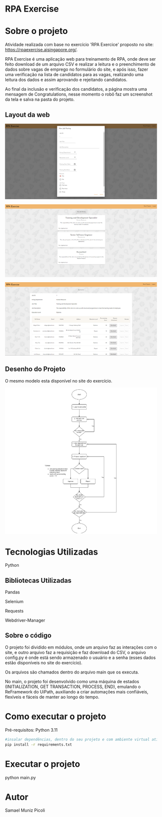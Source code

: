 # RPA Exercise 

# Sobre o projeto

Atividade realizada com base no exercício 'RPA Exercice' proposto no site: https://rpaexercise.aisingapore.org/.

RPA Exercise é uma aplicação web para treinamento de RPA, onde deve ser feito download de um arquivo CSV e realizar a leitura e o preenchimento de dados sobre vagas de emprego
no formulário do site, e após isso, fazer uma verificação na lista de candidatos para as vagas, realizando uma leitura dos dados e assim aprovando e rejeitando candidatos.

Ao final da inclusão e verificação dos candidatos, a página mostra uma mensagem de Congratulations, nesse momento o robô faz um screenshot da tela e salva na pasta do projeto.

## Layout da web
![Web 1](https://github.com/Samaelpicoli/Exercicio_RPA/blob/main/assets/job.PNG)

![Web 2](https://github.com/Samaelpicoli/Exercicio_RPA/blob/main/assets/lista.PNG)

![Web 3](https://github.com/Samaelpicoli/Exercicio_RPA/blob/main/assets/verificar.PNG)

## Desenho do Projeto

O mesmo modelo esta disponível no site do exercício.

![Web 1](https://github.com/Samaelpicoli/Exercicio_RPA/blob/main/assets/modelo.png)

# Tecnologias Utilizadas

Python

## Bibliotecas Utilizadas

Pandas

Selenium

Requests

Webdriver-Manager


## Sobre o código

O projeto foi dividido em módulos, onde um arquivo faz as interações com o site, e outro arquivo faz a requisição e faz download do CSV, 
o arquivo config.py é onde está sendo armazenado o usuário e a senha (esses dados estão disponíveis no site do exercício).

Os arquivos são chamados dentro do arquivo main que os executa.

No main, o projeto foi desenvolvido como uma máquina de estados (INITIALIZATION, GET TRANSACTION, PROCESS, END), emulando o ReFramework do UiPath,
auxiliando a criar automações mais confiáveis, flexíveis e fáceis de manter ao longo do tempo.

# Como executar o projeto
Pré-requisitos: Python 3.11

```bash
#insalar dependências, dentro do seu projeto e com ambiente virtual ativo:
pip install -r requirements.txt
```

# Executar o projeto
python main.py

# Autor
Samael Muniz Picoli

